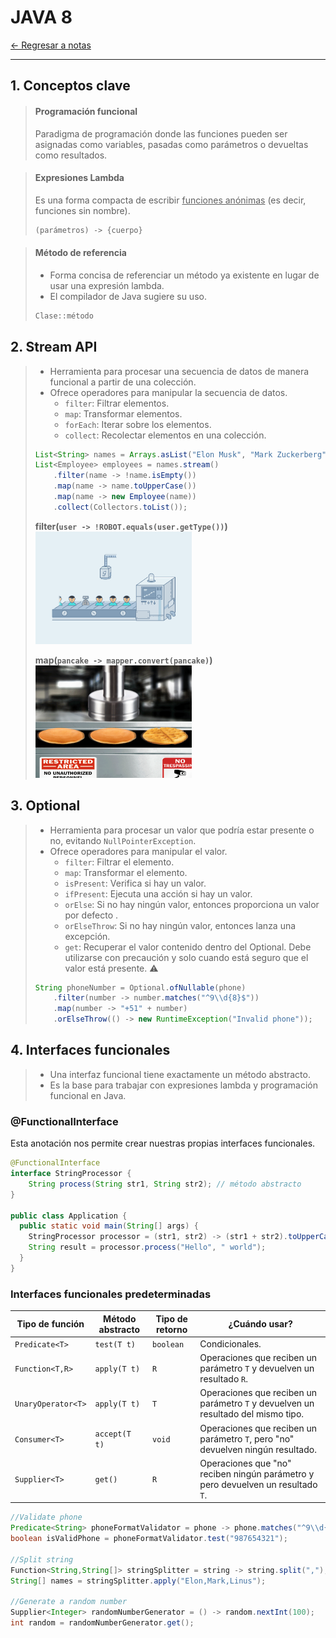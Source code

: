 # JAVA 8

[← Regresar a notas](../../README.md) <br>

---

## 1. Conceptos clave

> #### Programación funcional
> Paradigma de programación donde las funciones pueden ser asignadas como variables, pasadas como parámetros o devueltas como resultados.

> #### Expresiones Lambda
> Es una forma compacta de escribir <u>funciones anónimas</u> (es decir, funciones sin nombre).
> 
> ```java
> (parámetros) -> {cuerpo}
> ```

> #### Método de referencia
> - Forma concisa de referenciar un método ya existente en lugar de usar una expresión lambda.
> - El compilador de Java sugiere su uso.
> ```java
> Clase::método
> ```

## 2. Stream API
> - Herramienta para procesar una secuencia de datos de manera funcional a partir de una colección.
> - Ofrece operadores para manipular la secuencia de datos.
>   - `filter`: Filtrar elementos. 
>   - `map`: Transformar elementos.
>   - `forEach`: Iterar sobre los elementos.
>   - `collect`: Recolectar elementos en una colección.
> 
> ```java
> List<String> names = Arrays.asList("Elon Musk", "Mark Zuckerberg", "Linus Torvalds", "");
> List<Employee> employees = names.stream()
>     .filter(name -> !name.isEmpty())
>     .map(name -> name.toUpperCase())
>     .map(name -> new Employee(name))
>     .collect(Collectors.toList());
> ```
> **filter(`user -> !ROBOT.equals(user.getType())`)** <br>
> <img src="./resources/filter.gif" width="250" height="180">
>
> **map(`pancake -> mapper.convert(pancake)`)** <br>
> <img src="./resources/map.gif" width="250" height="180">

## 3. Optional
> - Herramienta para procesar un valor que podría estar presente o no, evitando `NullPointerException`.
> - Ofrece operadores para manipular el valor.
>   - `filter`: Filtrar el elemento.
>   - `map`: Transformar el elemento.
>   - `isPresent`: Verifica si hay un valor.
>   - `ifPresent`: Ejecuta una acción si hay un valor.
>   - `orElse`: Si no hay ningún valor, entonces proporciona un valor por defecto .
>   - `orElseThrow`: Si no hay ningún valor, entonces lanza una excepción.
>   - `get`: Recuperar el valor contenido dentro del Optional. Debe utilizarse con precaución y solo cuando está seguro que el valor está presente. ⚠️
>
> ```java
> String phoneNumber = Optional.ofNullable(phone)
>     .filter(number -> number.matches("^9\\d{8}$"))
>     .map(number -> "+51" + number)
>     .orElseThrow(() -> new RuntimeException("Invalid phone"));
> ```

## 4. Interfaces funcionales
> - Una interfaz funcional tiene exactamente un método abstracto.
> - Es la base para trabajar con expresiones lambda y programación funcional en Java.

### @FunctionalInterface
Esta anotación nos permite crear nuestras propias interfaces funcionales.

```java
@FunctionalInterface
interface StringProcessor {
    String process(String str1, String str2); // método abstracto
}

public class Application {
  public static void main(String[] args) {
    StringProcessor processor = (str1, str2) -> (str1 + str2).toUpperCase(); // se asigna un cuerpo al método () -> {}
    String result = processor.process("Hello", " world");
  }
}
```

### Interfaces funcionales predeterminadas

| Tipo de función    | Método abstracto   | Tipo de retorno | ¿Cuándo usar?                                                                     |
|--------------------|--------------------|-----------------|-----------------------------------------------------------------------------------|
| `Predicate<T>`     | `test(T t)`        | `boolean`       | Condicionales.                                                                    |
| `Function<T,R>`    | `apply(T t)`       | `R`             | Operaciones que reciben un parámetro `T` y devuelven un resultado `R`.            |
| `UnaryOperator<T>` | `apply(T t)`       | `T`             | Operaciones que reciben un parámetro `T` y devuelven un resultado del mismo tipo. |
| `Consumer<T>`      | `accept(T t)`      | `void`          | Operaciones que reciben un parámetro `T`, pero "no" devuelven ningún resultado.   |
| `Supplier<T>`      | `get()`            | `R`             | Operaciones que "no" reciben ningún parámetro y pero devuelven un resultado `T`.  |

```java
//Validate phone
Predicate<String> phoneFormatValidator = phone -> phone.matches("^9\\d{8}$");
boolean isValidPhone = phoneFormatValidator.test("987654321");

//Split string
Function<String,String[]> stringSplitter = string -> string.split(",");
String[] names = stringSplitter.apply("Elon,Mark,Linus");

//Generate a random number
Supplier<Integer> randomNumberGenerator = () -> random.nextInt(100);
int random = randomNumberGenerator.get();
```


